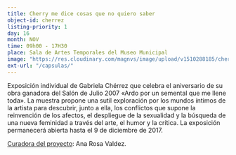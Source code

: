 ```yaml
---
title: Cherry me dice cosas que no quiero saber
object-id: cherrez
listing-priority: 1
day: 16
month: NOV
time: 09h00 - 17H30
place: Sala de Artes Temporales del Museo Municipal
image: "https://res.cloudinary.com/magnvs/image/upload/v1510288185/cherry_hxmsg6.jpg"
ext-url: "/capsulas/"
---
```


Exposición individual de Gabriela Chérrez que celebra el aniversario de su obra ganadora del Salón de Julio 2007 &laquo;Ardo por un semental que me llene toda&raquo;. La muestra propone una sutil exploración por los mundos íntimos de la artista para descubrir, junto a ella, los conflictos que supone la reinvención de los afectos, el despliegue de la sexualidad y la búsqueda de una nueva feminidad a través del arte, el humor y la crítica. La exposición permanecerá abierta hasta el 9 de diciembre de 2017. 

<u>Curadora del proyecto</u>: Ana Rosa Valdez.
